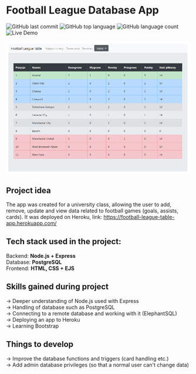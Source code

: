 # Football League Database App
  
![GitHub last commit](https://img.shields.io/github/last-commit/mikolajczykb/Football_Database_App)
![GitHub top language](https://img.shields.io/github/languages/top/mikolajczykb/Football_Database_App)
![GitHub language count](https://img.shields.io/github/languages/count/mikolajczykb/Football_Database_App)
![Live Demo](https://img.shields.io/badge/demo-online-green.svg)  
  
![App screenshot](./app_view.png)
  
## Project idea
  
The app was created for a university class, allowing the user to add, remove, update and view data related to football games (goals, assists, cards).
It was deployed on Heroku, link: https://football-league-table-app.herokuapp.com/
  
## Tech stack used in the project:
  
  Backend: **Node.js + Express**  
  Database: **PostgreSQL**  
  Frontend: **HTML, CSS + EJS**  
  
## Skills gained during project
  
  -> Deeper understanding of Node.js used with Express  
  -> Handling of database such as PostgreSQL  
  -> Connecting to a remote database and working with it (ElephantSQL)  
  -> Deploying an app to Heroku  
  -> Learning Bootstrap  
  
## Things to develop
  
  -> Improve the database functions and triggers (card handling etc.)  
  -> Add admin database privileges (so that a normal user can't change data)  
